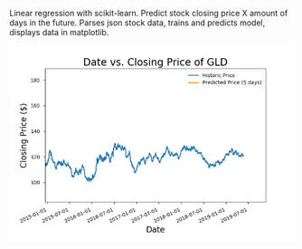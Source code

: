 Linear regression with scikit-learn. Predict stock closing price X amount of days in the future. Parses json stock data, trains and predicts model, displays data in matplotlib.

![Example result using GLD price information](img/example.png)
